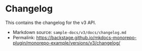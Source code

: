 # Changelog

This contains the changelog for the v3 API.

- Markdown source: `sample-docs/v3/docs/changelog.md`
- Permalink: <https://backstage.github.io/mkdocs-monorepo-plugin/monorepo-example/versions/v3/changelog/>
